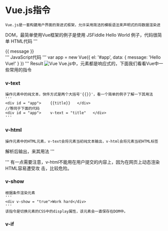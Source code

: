 # Vue.js指令
    Vue.js是一套构建用户界面的渐进式框架，允许采用简洁的模板语法来声明式的将数据渲染进
 DOM，最简单使用Vue框架的例子是使用 JSFiddle Hello World 例子，代码很简单
    HTML代码
    '''
    <div id="app">
    {{ message }}
    </div>
    '''
    JavaScript代码
    '''
    var app = new Vue({
        el: '#app',
        data: {
        message: 'Hello Vue!'
        }
    })
    '''
    Result
    ![Vue]("../assets/images/Vue.jpg")
    Vue.js中，元素都是响应式的，下面我们看看Vue中一些常用的指令
### v-text
    操作元素中的纯文本，快件方式是两个大括号'{{}}'，看一个简单的例子了解一下其用法
    '''
    <div id = "app">    {{title}}   </div>
    //等同于下面的代码
    <div id = "app">    v-text = "title"   </div>
    '''
### v-html
    操作元素中的HTML元素，v-text会将元素当初纯文本输出，v-html会将元素当初HTML标签
解析后输出，来其用法
    '''
    <div v-html="html"></div>
    '''
    有一点需要注意，v-html不能用在用户提交的内容上，因为在网页上动态渲染HTML容易遭受攻
击，比较危险。
### v-show
    根据条件渲染元素
    '''
    <div v-show = "true">Work hard</div>
    '''
    该指令是切换元素的CSS中的display属性，该元素会一直保存在DOM中。
### v-if




